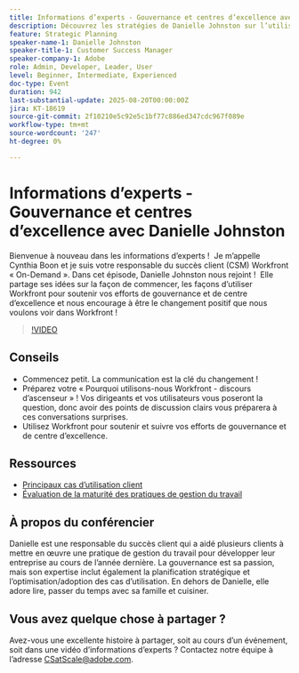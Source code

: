 ```yaml
---
title: Informations d’experts - Gouvernance et centres d’excellence avec Danielle Johnston
description: Découvrez les stratégies de Danielle Johnston sur l’utilisation de Workfront pour créer une gouvernance et des centres d’excellence qui favorisent l’adoption et le changement positif.
feature: Strategic Planning
speaker-name-1: Danielle Johnston
speaker-title-1: Customer Success Manager
speaker-company-1: Adobe
role: Admin, Developer, Leader, User
level: Beginner, Intermediate, Experienced
doc-type: Event
duration: 942
last-substantial-update: 2025-08-20T00:00:00Z
jira: KT-18619
source-git-commit: 2f10210e5c92e5c1bf77c886ed347cdc967f089e
workflow-type: tm+mt
source-wordcount: '247'
ht-degree: 0%

---
```



# Informations d’experts - Gouvernance et centres d’excellence avec Danielle Johnston

Bienvenue à nouveau dans les informations d’experts !  Je m’appelle Cynthia Boon et je suis votre responsable du succès client (CSM) Workfront « On-Demand ». Dans cet épisode, Danielle Johnston nous rejoint !  Elle partage ses idées sur la façon de commencer, les façons d’utiliser Workfront pour soutenir vos efforts de gouvernance et de centre d’excellence et nous encourage à être le changement positif que nous voulons voir dans Workfront ! 

>[!VIDEO](https://video.tv.adobe.com/v/3469897/?learn=on&enablevpops)

## Conseils

* Commencez petit. La communication est la clé du changement ! 
* Préparez votre « Pourquoi utilisons-nous Workfront - discours d’ascenseur » ! Vos dirigeants et vos utilisateurs vous poseront la question, donc avoir des points de discussion clairs vous préparera à ces conversations surprises. 
* Utilisez Workfront pour soutenir et suivre vos efforts de gouvernance et de centre d’excellence. 

## Ressources

* [Principaux cas d’utilisation client](https://cdn.experience.workfront.com/Training/Guides/Customer+Success+at+Scale/Top+Customer+Use+Cases.png) 
* [Évaluation de la maturité des pratiques de gestion du travail](https://cdn.experience.workfront.com/Training/Guides/Customer+Success+at+Scale/Assessing+the+Maturity+of+Work+Management+Practices.png) 

## À propos du conférencier

Danielle est une responsable du succès client qui a aidé plusieurs clients à mettre en œuvre une pratique de gestion du travail pour développer leur entreprise au cours de l’année dernière. La gouvernance est sa passion, mais son expertise inclut également la planification stratégique et l’optimisation/adoption des cas d’utilisation. En dehors de Danielle, elle adore lire, passer du temps avec sa famille et cuisiner. 

## Vous avez quelque chose à partager ?

Avez-vous une excellente histoire à partager, soit au cours d’un événement, soit dans une vidéo d’informations d’experts ? Contactez notre équipe à l’adresse [CSatScale@adobe.com](mailto:CSatScale@adobe.com).

